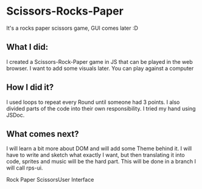 # Scissors-Rocks-Paper

It's a rocks paper scissors game, GUI comes later :D

## What I did:

I created a Scissors-Rock-Paper game in JS that can be played in the web browser.
I want to add some visuals later.
You can play against a computer

## How I did it?

I used loops to repeat every Round until someone had 3 points.
I also divided parts of the code into their own responsibility.
I tried my hand using JSDoc.

## What comes next?

I will learn a bit more about DOM and will add some
Theme behind it. I will have to write and sketch what exactly I want, but then translating it into code, sprites and music will be the hard part.
This will be done in a branch I will call rps-ui.

Rock Paper ScissorsUser Interface
